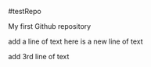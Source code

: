 
#testRepo

My first Github repository

add a line of text
here is a new line of text


add 3rd line of text